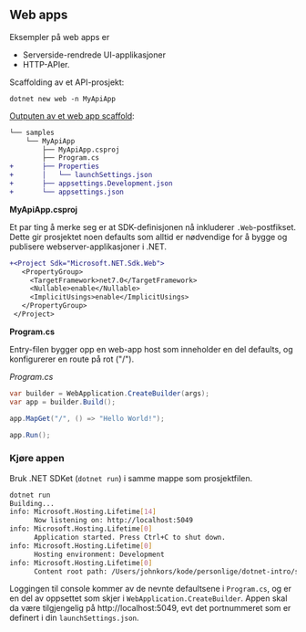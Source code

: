 ## Web apps

Eksempler på web apps er

- Serverside-rendrede UI-applikasjoner
- HTTP-APIer.

Scaffolding av et API-prosjekt:

```
dotnet new web -n MyApiApp
```

[Outputen av et web app scaffold](../../samples/MyApiApp/):

```diff
└── samples
    └── MyApiApp
        ├── MyApiApp.csproj
        ├── Program.cs
+       ├── Properties
+       │   └── launchSettings.json
+       ├── appsettings.Development.json
+       └── appsettings.json
```

**MyApiApp.csproj**

Et par ting å merke seg er at SDK-definisjonen nå inkluderer `.Web`-postfikset. Dette gir prosjektet noen defaults som alltid er nødvendige for å bygge og publisere webserver-applikasjoner i .NET.

```diff filename="MyApiApp.csproj" copy
+<Project Sdk="Microsoft.NET.Sdk.Web">
   <PropertyGroup>
     <TargetFramework>net7.0</TargetFramework>
     <Nullable>enable</Nullable>
     <ImplicitUsings>enable</ImplicitUsings>
   </PropertyGroup>
 </Project>
```

**Program.cs**

Entry-filen bygger opp en web-app host som inneholder en del defaults, og konfigurerer en route på rot ("/").

_Program.cs_

```csharp filename="Program.cs" copy
var builder = WebApplication.CreateBuilder(args);
var app = builder.Build();

app.MapGet("/", () => "Hello World!");

app.Run();
```

### Kjøre appen

Bruk .NET SDKet (`dotnet run`) i samme mappe som prosjektfilen.

```bash
dotnet run
Building...
info: Microsoft.Hosting.Lifetime[14]
      Now listening on: http://localhost:5049
info: Microsoft.Hosting.Lifetime[0]
      Application started. Press Ctrl+C to shut down.
info: Microsoft.Hosting.Lifetime[0]
      Hosting environment: Development
info: Microsoft.Hosting.Lifetime[0]
      Content root path: /Users/johnkors/kode/personlige/dotnet-intro/samples/MyApiApp
```

Loggingen til console kommer av de nevnte defaultsene i `Program.cs`, og er en del av oppsettet som skjer i `WebApplication.CreateBuilder`.
Appen skal da være tilgjengelig på http://localhost:5049, evt det portnummeret som er definert i din `launchSettings.json`.
